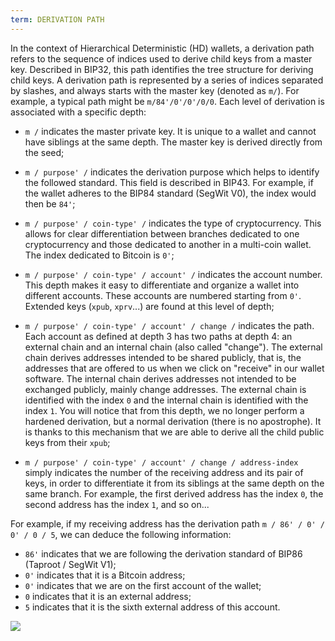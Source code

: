 ```yaml
---
term: DERIVATION PATH
---
```


In the context of Hierarchical Deterministic (HD) wallets, a derivation path refers to the sequence of indices used to derive child keys from a master key. Described in BIP32, this path identifies the tree structure for deriving child keys. A derivation path is represented by a series of indices separated by slashes, and always starts with the master key (denoted as `m/`). For example, a typical path might be `m/84'/0'/0'/0/0`. Each level of derivation is associated with a specific depth:
* `m /` indicates the master private key. It is unique to a wallet and cannot have siblings at the same depth. The master key is derived directly from the seed;
* `m / purpose' /` indicates the derivation purpose which helps to identify the followed standard. This field is described in BIP43. For example, if the wallet adheres to the BIP84 standard (SegWit V0), the index would then be `84'`;
* `m / purpose' / coin-type' /` indicates the type of cryptocurrency. This allows for clear differentiation between branches dedicated to one cryptocurrency and those dedicated to another in a multi-coin wallet. The index dedicated to Bitcoin is `0'`;
* `m / purpose' / coin-type' / account' /` indicates the account number. This depth makes it easy to differentiate and organize a wallet into different accounts. These accounts are numbered starting from `0'`. Extended keys (`xpub`, `xprv`...) are found at this level of depth;
* `m / purpose' / coin-type' / account' / change /` indicates the path. Each account as defined at depth 3 has two paths at depth 4: an external chain and an internal chain (also called "change"). The external chain derives addresses intended to be shared publicly, that is, the addresses that are offered to us when we click on "receive" in our wallet software. The internal chain derives addresses not intended to be exchanged publicly, mainly change addresses. The external chain is identified with the index `0` and the internal chain is identified with the index `1`. You will notice that from this depth, we no longer perform a hardened derivation, but a normal derivation (there is no apostrophe). It is thanks to this mechanism that we are able to derive all the child public keys from their `xpub`;

* `m / purpose' / coin-type' / account' / change / address-index` simply indicates the number of the receiving address and its pair of keys, in order to differentiate it from its siblings at the same depth on the same branch. For example, the first derived address has the index `0`, the second address has the index `1`, and so on...

For example, if my receiving address has the derivation path `m / 86' / 0' / 0' / 0 / 5`, we can deduce the following information:
* `86'` indicates that we are following the derivation standard of BIP86 (Taproot / SegWit V1);
* `0'` indicates that it is a Bitcoin address;
* `0'` indicates that we are on the first account of the wallet;
* `0` indicates that it is an external address;
* `5` indicates that it is the sixth external address of this account.

![](../../dictionnaire/assets/18.webp)